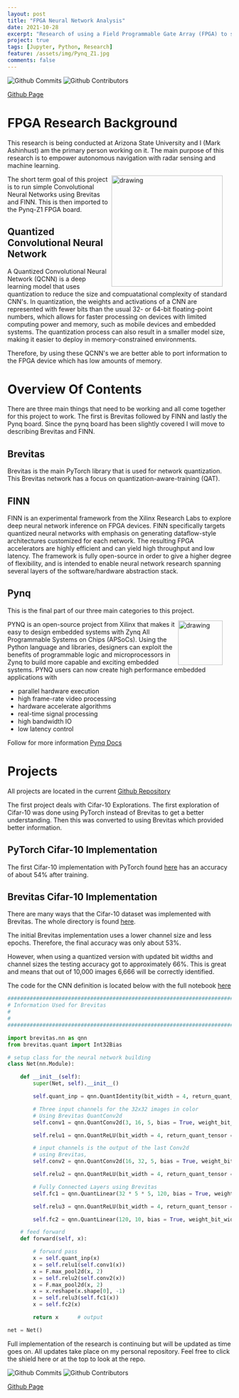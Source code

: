 ```yaml
---
layout: post
title: "FPGA Neural Network Analysis"
date: 2021-10-28
excerpt: "Research of using a Field Programmable Gate Array (FPGA) to study algorithms using hardware resilience. The main purpose of this is to further empower autonomous navigation with radar sensing and machine learning."
project: true
tags: [Jupyter, Python, Research]
feature: /assets/img/Pynq_Z1.jpg
comments: false
---
```


![Github Commits](https://img.shields.io/github/last-commit/Markay12/pynq-finn-FPGA?color=orange&label=Last%20Commit&style=plastic)
![Github Contributors](https://img.shields.io/github/contributors/Markay12/pynq-finn-fpga?label=Contributors)

[Github Page](github.com/Markay12/pynq-finn-FPGA)

# FPGA Research Background

This research is being conducted at Arizona State University and I (Mark Ashinhust) am the primary person working on it. The main purpose of this research is to empower autonomous navigation with radar sensing and machine learning.

<img align="right" src="http://lh3.googleusercontent.com/gMS-DWfKG4hTjUpAnOpT51ReoTOgWxQGLcyW1754gOTt-JhIbmtlT6FVllAp6OTkqH-5Lcz1NsygD2FtbVYfXJeZ6w=s388" alt="drawing" style="margin-right: 20px" width="250"/>

The short term goal of this project is to run simple Convolutional Neural Networks using Brevitas and FINN. This is then imported to the Pynq-Z1 FPGA board.

## Quantized Convolutional Neural Network

A Quantized Convolutional Neural Network (QCNN) is a deep learning model that uses quantization to reduce the size and compuatational complexity of standard CNN's. In quantization, the weights and activations of a CNN are represented with fewer bits than the usual 32- or 64-bit floating-point numbers, which allows for faster processing on devices with limited computing power and memory, such as mobile devices and embedded systems. The quantization process can also result in a smaller model size, making it easier to deploy in memory-constrained environments.

Therefore, by using these QCNN's we are better able to port information to the FPGA device which has low amounts of memory.

# Overview Of Contents

There are three main things that need to be working and all come together for this project to work. The first is Brevitas followed by FINN and lastly the Pynq board. Since the pynq board has been slightly covered I will move to describing Brevitas and FINN.

## Brevitas

Brevitas is the main PyTorch library that is used for network quantization. This Brevitas network has a focus on quantization-aware-training (QAT).

## FINN

FINN is an experimental framework from the Xilinx Research Labs to explore deep neural network inference on FPGA devices. FINN specifically targets quantized neural networks with emphasis on generating dataflow-style architectures customized for each network. The resulting FPGA accelerators are highly efficient and can yield high throughput and low latency. The framework is fully open-source in order to give a higher degree of flexibility, and is intended to enable neural network research spanning several layers of the software/hardware abstraction stack.

## Pynq

This is the final part of our three main categories to this project.

<img align="right" src="https://raw.githubusercontent.com/Xilinx/finn/github-pages/docs/img/finn-stack.png" alt="drawing" style="margin-right: 20px" width="100"/>

PYNQ is an open-source project from Xilinx that makes it easy to design embedded systems with Zynq All Programmable Systems on Chips (APSoCs). Using the Python language and libraries, designers can exploit the benefits of programmable logic and microprocessors in Zynq to build more capable and exciting embedded systems. PYNQ users can now create high performance embedded applications with

-   parallel hardware execution
-   high frame-rate video processing
-   hardware accelerate algorithms
-   real-time signal processing
-   high bandwidth IO
-   low latency control

Follow for more information [Pynq Docs](http://www.pynq.io/)

# Projects

All projects are located in the current [Github Repository](https://github.com/Markay12/pynq-finn-FPGA)

The first project deals with Cifar-10 Explorations. The first exploration of Cifar-10 was done using PyTorch instead of Brevitas to get a better understanding. Then this was converted to using Brevitas which provided better information.

## PyTorch Cifar-10 Implementation

The first Cifar-10 implementation with PyTorch found [here](https://github.com/Markay12/pynq-finn-FPGA/blob/main/Cifar10_Exploration/PyTorch/Cifar10_PytorchImplementation.ipynb) has an accuracy of about 54% after training.

## Brevitas Cifar-10 Implementation

There are many ways that the Cifar-10 dataset was implemented with Brevitas. The whole directory is found [here](https://github.com/Markay12/pynq-finn-FPGA/tree/main/Cifar10_Exploration/Brevitas).

The initial Brevitas implementation uses a lower channel size and less epochs. Therefore, the final accuracy was only about 53%.

However, when using a quantized version with updated bit widths and channel sizes the testing accuracy got to approximately 66%. This is great and means that out of 10,000 images 6,666 will be correctly identified.

The code for the CNN definition is located below with the full notebook [here](https://github.com/Markay12/pynq-finn-FPGA/blob/main/Cifar10_Exploration/Brevitas/Cifar10_Brevitas_QuantizedTwentyEpochFullTraining.ipynb)

```Python
####################################################################################################################
# Information Used for Brevitas
#
#
####################################################################################################################

import brevitas.nn as qnn
from brevitas.quant import Int32Bias

# setup class for the neural network building
class Net(nn.Module):

    def __init__(self):
        super(Net, self).__init__()

        self.quant_inp = qnn.QuantIdentity(bit_width = 4, return_quant_tensor = True)

        # Three input channels for the 32x32 images in color
        # Using Brevitas QuantConv2d
        self.conv1 = qnn.QuantConv2d(3, 16, 5, bias = True, weight_bit_width = 4, bias_quant = Int32Bias)   # in_channels = 3, out_channels = 6, kernel_size = 5

        self.relu1 = qnn.QuantReLU(bit_width = 4, return_quant_tensor = True)

        # input channels is the output of the last Conv2d
        # using Brevitas,
        self.conv2 = qnn.QuantConv2d(16, 32, 5, bias = True, weight_bit_width = 4, bias_quant = Int32Bias)  # in_channels = 6, out_channels = 16, kernel_size = 5

        self.relu2 = qnn.QuantReLU(bit_width = 4, return_quant_tensor = True)

        # Fully Connected Layers using Brevitas
        self.fc1 = qnn.QuantLinear(32 * 5 * 5, 120, bias = True, weight_bit_width = 4, bias_quant = Int32Bias)

        self.relu3 = qnn.QuantReLU(bit_width = 4, return_quant_tensor = True)

        self.fc2 = qnn.QuantLinear(120, 10, bias = True, weight_bit_width = 4, bias_quant = Int32Bias)

    # feed forward
    def forward(self, x):

        # forward pass
        x = self.quant_inp(x)
        x = self.relu1(self.conv1(x))
        x = F.max_pool2d(x, 2)
        x = self.relu2(self.conv2(x))
        x = F.max_pool2d(x, 2)
        x = x.reshape(x.shape[0], -1)
        x = self.relu3(self.fc1(x))
        x = self.fc2(x)

        return x      # output

net = Net()
```

Full implementation of the research is continuing but will be updated as time goes on. All updates take place on my personal repository. Feel free to click the shield here or at the top to look at the repo.

![Github Commits](https://img.shields.io/github/last-commit/Markay12/pynq-finn-FPGA?color=orange&label=Last%20Commit&style=plastic)
![Github Contributors](https://img.shields.io/github/contributors/Markay12/pynq-finn-fpga?label=Contributors)

[Github Page](github.com/Markay12/pynq-finn-FPGA)
